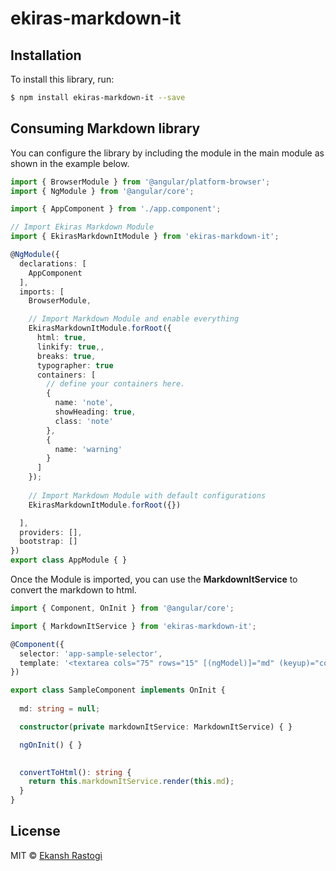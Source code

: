 # ekiras-markdown-it

## Installation

To install this library, run:

```bash
$ npm install ekiras-markdown-it --save
```

## Consuming Markdown library

You can configure the library by including the module in the main module as shown in the example below.

```typescript
import { BrowserModule } from '@angular/platform-browser';
import { NgModule } from '@angular/core';

import { AppComponent } from './app.component';

// Import Ekiras Markdown Module
import { EkirasMarkdownItModule } from 'ekiras-markdown-it';

@NgModule({
  declarations: [
    AppComponent
  ],
  imports: [
    BrowserModule,

    // Import Markdown Module and enable everything
    EkirasMarkdownItModule.forRoot({
      html: true,
      linkify: true,,
      breaks: true,
      typographer: true
      containers: [
        // define your containers here.
        {
          name: 'note',
          showHeading: true,
          class: 'note'
        },
        {
          name: 'warning'
        }
      ]
    });
    
    // Import Markdown Module with default configurations
    EkirasMarkdownItModule.forRoot({})

  ],
  providers: [],
  bootstrap: []
})
export class AppModule { }
```

Once the Module is imported, you can use the **MarkdownItService** to convert the markdown to html.

```ts
import { Component, OnInit } from '@angular/core';

import { MarkdownItService } from 'ekiras-markdown-it';

@Component({
  selector: 'app-sample-selector',
  template: '<textarea cols="75" rows="15" [(ngModel)]="md" (keyup)="convertToHtml();"></textarea>'
})

export class SampleComponent implements OnInit {
  
  md: string = null;

  constructor(private markdownItService: MarkdownItService) { }

  ngOnInit() { }

  
  convertToHtml(): string {
    return this.markdownItService.render(this.md);
  }
}

```

## License

MIT © [Ekansh Rastogi](mailto:ekirastogi@gmail.com)
